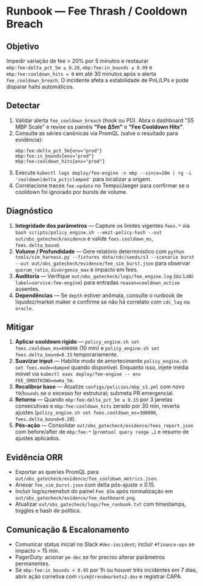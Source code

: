 # Runbook — Fee Thrash / Cooldown Breach

## Objetivo
Impedir variação de fee > 20% por 5 minutos e restaurar `mbp:fee:delta_pct_5m ≤ 0.20`, `mbp:fee:in_bounds ≥ 0.99` e `mbp:fee:cooldown_hits = 0` em até 30 minutos após o alerta `fee_cooldown_breach`. O incidente afeta a estabilidade de PnL/LPs e pode disparar halts automáticos.

## Detectar
1. Validar alerta `fee_cooldown_breach` (hook ou PD). Abra o dashboard "S5 MBP Scale" e revise os painéis **"Fee Δ5m"** e **"Fee Cooldown Hits"**.
2. Consulte as séries canônicas via PromQL (salve o resultado para evidência):
   ```promql
   mbp:fee:delta_pct_5m{env="prod"}
   mbp:fee:in_bounds{env="prod"}
   mbp:fee:cooldown_hits{env="prod"}
   ```
3. Execute `kubectl logs deploy/fee-engine -n mbp --since=10m | rg -i 'cooldown|delta_pct|clamped'` para localizar a origem.
4. Correlacione traces `fee.update` no Tempo/Jaeger para confirmar se o cooldown foi ignorado por bursts de volume.

## Diagnóstico
1. **Integridade dos parâmetros** — Capture os limites vigentes `fees.*` via `bash scripts/policy_engine.sh --emit-policy-hash --out out/obs_gatecheck/evidence` e valide `fees.cooldown_ms`, `fees.delta_bound`.
2. **Volume / Profundidade** — Gere relatório determinístico com `python tools/sim_harness.py --fixtures data/cdc/seeds/s3 --scenario burst --out out/obs_gatecheck/evidence/fee_sim_burst.json` para observar `quorum_ratio`, `divergence_max` e impacto em fees.
3. **Auditoria** — Verifique `out/obs_gatecheck/logs/fee_engine.log` (ou Loki `label=service:fee-engine`) para entradas `reason=cooldown_active` ausentes.
4. **Dependências** — Se `depth` estiver anômala, consulte o runbook de liquidez/market maker e confirme se não há correlato com `cdc_lag` ou `oracle`.

## Mitigar
1. **Aplicar cooldown rígido** — `policy_engine.sh set fees.cooldown_ms=600000` (10 min) e `policy_engine.sh set fees.delta_bound=0.15` temporariamente.
2. **Suavizar input** — Habilite modo de amortecimento `policy_engine.sh set fees.mode=damped` quando disponível. Enquanto isso, injete média móvel via `kubectl exec deploy/fee-engine -- env FEE_SMOOTHING=ewma_5m`.
3. **Recalibrar base** — Atualize `configs/policies/mbp_s3.yml` com novo `f0`/`bounds` se o excesso for estrutural; submeta PR emergencial.
4. **Retorno** — Quando `mbp:fee:delta_pct_5m ≤ 0.15` por 3 janelas consecutivas e `mbp:fee:cooldown_hits` zerado por 30 min, reverta ajustes (`policy_engine.sh set fees.cooldown_ms=300000`, `fees.delta_bound=0.20`).
5. **Pós-ação** — Consolidar `out/obs_gatecheck/evidence/fees_report.json` com before/after de `mbp:fee:*` (`promtool query range …`) e resumo de ajustes aplicados.

## Evidência ORR
- Exportar as queries PromQL para `out/obs_gatecheck/evidence/fee_cooldown_metrics.json`.
- Anexar `fee_sim_burst.json` com delta pós-ajuste ≤ 0.15.
- Incluir log/screenshot do painel `Fee Δ5m` após normalização em `out/obs_gatecheck/evidence/fee_dashboard.png`.
- Atualizar `out/obs_gatecheck/logs/fee_runbook.txt` com timestamps, toggles e hash de política.

## Comunicação & Escalonamento
- Comunicar status inicial no Slack `#dec-incident`; incluir `#finance-ops` se impacto > 15 min.
- PagerDuty: acionar `pm-dec` se for preciso alterar parâmetros permanentes.
- Se `mbp:fee:in_bounds < 0.95` por 1h ou houver três incidentes em 7 dias, abrir ação corretiva com `risk@trendmarketv2.dev` e registrar CAPA.

